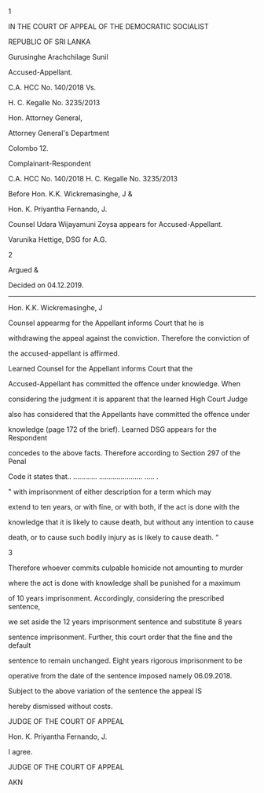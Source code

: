 1

IN THE COURT OF APPEAL OF THE DEMOCRATIC SOCIALIST

REPUBLIC OF SRI LANKA

Gurusinghe Arachchilage Sunil

Accused-Appellant.

C.A. HCC No. 140/2018 Vs.

H. C. Kegalle No. 3235/2013

Hon. Attorney General,

Attorney General's Department

Colombo 12.

Complainant-Respondent

C.A. HCC No. 140/2018 H. C. Kegalle No. 3235/2013

Before Hon. K.K. Wickremasinghe, J &

Hon. K. Priyantha Fernando, J.

Counsel Udara Wijayamuni Zoysa appears for Accused-Appellant.

Varunika Hettige, DSG for A.G.

2

Argued &

Decided on 04.12.2019.

*********

Hon. K.K. Wickremasinghe, J

Counsel appearmg for the Appellant informs Court that he is

withdrawing the appeal against the conviction. Therefore the conviction of

the accused-appellant is affirmed.

Learned Counsel for the Appellant informs Court that the

Accused-Appellant has committed the offence under knowledge. When

considering the judgment it is apparent that the learned High Court Judge

also has considered that the Appellants have committed the offence under

knowledge (page 172 of the brief). Learned DSG appears for the Respondent

concedes to the above facts. Therefore according to Section 297 of the Penal

Code it states that.. ............ ...................... ..... .

" with imprisonment of either description for a term which may

extend to ten years, or with fine, or with both, if the act is done with the

knowledge that it is likely to cause death, but without any intention to cause

death, or to cause such bodily injury as is likely to cause death. "

3

Therefore whoever commits culpable homicide not amounting to murder

where the act is done with knowledge shall be punished for a maximum

of 10 years imprisonment. Accordingly, considering the prescribed sentence,

we set aside the 12 years imprisonment sentence and substitute 8 years

sentence imprisonment. Further, this court order that the fine and the default

sentence to remain unchanged. Eight years rigorous imprisonment to be

operative from the date of the sentence imposed namely 06.09.2018.

Subject to the above variation of the sentence the appeal IS

hereby dismissed without costs.

JUDGE OF THE COURT OF APPEAL

Hon. K. Priyantha Fernando, J.

I agree.

JUDGE OF THE COURT OF APPEAL

AKN